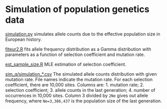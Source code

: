 # Simulation of population genetics data
[simulation.py](simulation.py) simulates allele counts due to the effective population size in European history. 

[fiteur2.R](fiteur2.R) fits allele frequency distribution as a Gamma distribution with parameters as a function of selection coefficient and mutation rate. 

[est_sample_size.R](est_sample_size.R) MLE estimation of selection coefficient.

[sim_q/simulation_*.csv](sim_q/) The simulated allele counts distribution with given mutation rate. File names indicate the mutation rate. For each selection coefficient, there are 10,000 sites. 
Columns are: 1. mutation rate; 2. selection coefficient; 3. allele counts in the last generation; 4. number of occurrences in 10,000 sites. 
Column 3 divided by `2Ne` gives out allele frequency, where `Ne=3,386,437` is the population size of the last generation. 
